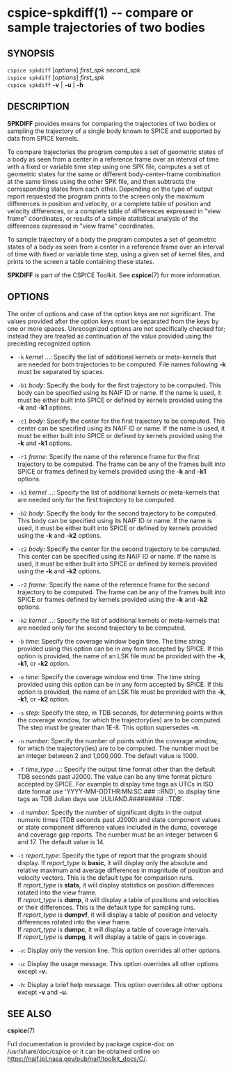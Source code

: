 cspice-spkdiff(1) -- compare or sample trajectories of two bodies
=================================================================

SYNOPSIS
--------
`cspice spkdiff` [_options_] _first_spk_ _second_spk_  
`cspice spkdiff` [_options_] _first_spk_  
`cspice spkdiff` **-v** | **-u** | **-h**


DESCRIPTION
-----------
**SPKDIFF** provides means for comparing the trajectories of two bodies or
sampling the trajectory of a single body known to SPICE and supported by
data from SPICE kernels.

To compare trajectories the program computes a set of geometric states of a
body as seen from a center in a reference frame over an interval of time
with a fixed or variable time step using one SPK file, computes a set of
geometric states for the same or different body-center-frame combination at
the same times using the other SPK file, and then subtracts the
corresponding states from each other. Depending on the type of output report
requested the program prints to the screen only the maximum differences in
position and velocity, or a complete table of position and velocity
differences, or a complete table of differences expressed in "view frame"
coordinates, or results of a simple statistical analysis of the differences
expressed in "view frame" coordinates.

To sample trajectory of a body the program computes a set of geometric
states of a body as seen from a center in a reference frame over an interval
of time with fixed or variable time step, using a given set of kernel files,
and prints to the screen a table containing these states.

**SPKDIFF** is part of the CSPICE Toolkit. See **cspice**(7) for more
information.


OPTIONS
-------
The order of options and case of the option keys are not significant. The
values provided after the option keys must be separated from the keys by one
or more spaces. Unrecognized options are not specifically checked for;
instead they are treated as continuation of the value provided using the
preceding recognized option.

 * `-k` _kernel_ ...:
    Specify the list of additional kernels or meta-kernels that are needed
    for both trajectories to be computed. File names following **-k** must
    be separated by spaces.

 * `-b1` _body_:
    Specify the body for the first trajectory to be computed. This body can
    be specified using its NAIF ID or name. If the name is used, it must be
    either built into SPICE or defined by kernels provided using the **-k**
    and **-k1** options.

 * `-c1` _body_:
    Specify the center for the first trajectory to be computed. This center
    can be specified using its NAIF ID or name. If the name is used, it must
    be either built into SPICE or defined by kernels provided using the
    **-k** and **-k1** options.

 * `-r1` _frame_:
    Specify the name of the reference frame for the first trajectory to be
    computed. The frame can be any of the frames built into SPICE or frames
    defined by kernels provided using the **-k** and **-k1** options.

 * `-k1` _kernel_ ...:
    Specify the list of additional kernels or meta-kernels that are needed
    only for the first trajectory to be computed.

 * `-b2` _body_:
    Specify the body for the second trajectory to be computed. This body can
    be specified using its NAIF ID or name. If the name is used, it must be
    either built into SPICE or defined by kernels provided using the **-k**
    and **-k2** options.

 * `-c2` _body_:
    Specify the center for the second trajectory to be computed. This center
    can be specified using its NAIF ID or name. If the name is used, it must
    be either built into SPICE or defined by kernels provided using the
    **-k** and **-k2** options.

 * `-r2` _frame_:
    Specify the name of the reference frame for the second trajectory to be
    computed. The frame can be any of the frames built into SPICE or frames
    defined by kernels provided using the **-k** and **-k2** options.

 * `-k2` _kernel_ ...:
    Specify the list of additional kernels or meta-kernels that are needed
    only for the second trajectory to be computed.

 * `-b` _time_:
    Specify the coverage window begin time. The time string provided using
    this option can be in any form accepted by SPICE. If this option is
    provided, the name of an LSK file must be provided with the **-k**,
    **-k1**, or **-k2** option.

 * `-e` _time_:
    Specify the coverage window end time. The time string provided using
    this option can be in any form accepted by SPICE. If this option is
    provided, the name of an LSK file must be provided with the **-k**,
    **-k1**, or **-k2** option.

 * `-s` _step_:
    Specify the step, in TDB seconds, for determining points within the
    coverage window, for which the trajectory(ies) are to be computed. The
    step must be greater than 1E-8. This option supersedes **-n**.

 * `-n` _number_:
    Specify the number of points within the coverage window, for which the
    trajectory(ies) are to be computed. The number must be an integer
    between 2 and 1,000,000. The default value is 1000.

 * `-f` _time_type_ ...:
    Specify the output time format other than the default TDB seconds past
    J2000. The value can be any time format picture accepted by SPICE. For
    example to display time tags as UTCs in ISO date format use
    'YYYY-MM-DDTHR:MN:SC.### ::RND', to display time tags as TDB Julian days
    use 'JULIAND.######### ::TDB'.

 * `-d` _number_:
    Specify the number of significant digits in the output numeric times
    (TDB seconds past J2000) and state component values or state component
    difference values included in the dump, coverage and coverage gap
    reports. The number must be an integer between 6 and 17. The default
    value is 14.

 * `-t` _report_type_:
    Specify the type of report that the program should display. If
    _report_type_ is **basic**, it will display only the absolute and
    relative maximum and average differences in magnitude of position and
    velocity vectors. This is the default type for comparison runs.  
    If _report_type_ is **stats**, it will display statistics on position
    differences rotated into the view frame.  
    If _report_type_ is **dump**, it will display a table of positions and
    velocities or their differences.  This is the default type for sampling
    runs.  
    If _report_type_ is **dumpvf**, it will display a table of position and
    velocity differences rotated into the view frame.  
    If _report_type_ is **dumpc**, it will display a table of coverage
    intervals.  
    If _report_type_ is **dumpg**, it will display a table of gaps in
    coverage.

 * `-v`:
    Display only the version line. This option overrides all other options.

 * `-u`:
    Display the usage message. This option overrides all other options
    except **-v**.

 * `-h`:
    Display a brief help message. This option overrides all other options
    except **-v** and **-u**.


SEE ALSO
--------
**cspice**(7)

Full documentation is provided by package cspice-doc on /usr/share/doc/cspice
or it can be obtained online on https://naif.jpl.nasa.gov/pub/naif/toolkit_docs/C/.
